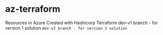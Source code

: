 # az-terraform
Resources in Azure Created with Hashicorp Terraform
dev-v1 branch - for version 1 solution ```
dev-v2 branch - for version 2 solution ```
